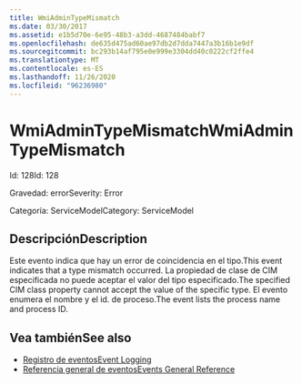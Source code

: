 ```yaml
---
title: WmiAdminTypeMismatch
ms.date: 03/30/2017
ms.assetid: e1b5d70e-6e95-48b3-a3dd-4687484babf7
ms.openlocfilehash: de635d475ad60ae97db2d7dda7447a3b16b1e9df
ms.sourcegitcommit: bc293b14af795e0e999e3304dd40c0222cf2ffe4
ms.translationtype: MT
ms.contentlocale: es-ES
ms.lasthandoff: 11/26/2020
ms.locfileid: "96236980"
---
```

# <a name="wmiadmintypemismatch"></a><span data-ttu-id="62f63-102">WmiAdminTypeMismatch</span><span class="sxs-lookup"><span data-stu-id="62f63-102">WmiAdminTypeMismatch</span></span>

<span data-ttu-id="62f63-103">Id: 128</span><span class="sxs-lookup"><span data-stu-id="62f63-103">Id: 128</span></span>  
  
 <span data-ttu-id="62f63-104">Gravedad: error</span><span class="sxs-lookup"><span data-stu-id="62f63-104">Severity: Error</span></span>  
  
 <span data-ttu-id="62f63-105">Categoría: ServiceModel</span><span class="sxs-lookup"><span data-stu-id="62f63-105">Category: ServiceModel</span></span>  
  
## <a name="description"></a><span data-ttu-id="62f63-106">Descripción</span><span class="sxs-lookup"><span data-stu-id="62f63-106">Description</span></span>  

 <span data-ttu-id="62f63-107">Este evento indica que hay un error de coincidencia en el tipo.</span><span class="sxs-lookup"><span data-stu-id="62f63-107">This event indicates that a type mismatch occurred.</span></span> <span data-ttu-id="62f63-108">La propiedad de clase de CIM especificada no puede aceptar el valor del tipo especificado.</span><span class="sxs-lookup"><span data-stu-id="62f63-108">The specified CIM class property cannot accept the value of the specific type.</span></span> <span data-ttu-id="62f63-109">El evento enumera el nombre y el id. de proceso.</span><span class="sxs-lookup"><span data-stu-id="62f63-109">The event lists the process name and process ID.</span></span>  
  
## <a name="see-also"></a><span data-ttu-id="62f63-110">Vea también</span><span class="sxs-lookup"><span data-stu-id="62f63-110">See also</span></span>

- [<span data-ttu-id="62f63-111">Registro de eventos</span><span class="sxs-lookup"><span data-stu-id="62f63-111">Event Logging</span></span>](index.md)
- [<span data-ttu-id="62f63-112">Referencia general de eventos</span><span class="sxs-lookup"><span data-stu-id="62f63-112">Events General Reference</span></span>](events-general-reference.md)
